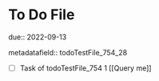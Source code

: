 # To Do File

due:: 2022-09-13

metadatafield:: todoTestFile_754_28

- [ ] Task of todoTestFile_754 1 [[Query me]]
